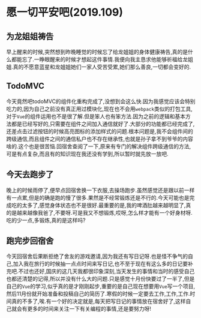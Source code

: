 # 愿一切平安吧(2019.109)

## 为龙姐姐祷告

早上醒来的时候,突然想到昨晚睡觉的时候忘了给龙姐姐的身体健康祷告,真的是什么都能忘了.一睁眼醒来的时候才想起这件事情.我便向我主恳求他能够祈福给龙姐姐.真的不愿意蓝星和龙姐姐她们一家人受苦受累,她们那么善良,一切都会变好的.

## TodoMVC

今天竟然吧todoMVC的组件化重构完成了,没想到会这么快.因为我感觉应该会特别吃力的,因为自己之前没有真正用过模块化,现在也不会用`webpack`类似的打包工具,对于`Vue`的组件运用也不是很了解.但是笨人也有笨方法.因为之前的逻辑和基本方法都是已经写好的,只需要在组件之间加入通信就好了.大部分的功能都已经完成了,还差点击过滤按钮的时候高亮图标的添加样式的问题.根本问题是,我不会组件间的跨级通信,而且组件之间的通信私户也不存在继承性,也就是孙子拿不到爷爷的内容啥的.这个也是很苦恼.回宿舍查阅了一下,原来有专门的解决组件跨级通信的方法,可是有点复杂,而且有的知识现在我还没有学到,所以暂时就先放一放吧.

## 今天去跑步了

晚上的时候雨停了,便早点回宿舍换一下衣服,去操场跑步.虽然感觉还是跟以前一样有一点累,但是的确是跑的慢了很多.果然是不经常锻炼还是不行的.今天可能也是完成吃的太多了,感觉身体状态也不是很好.最重要的是,我的啤酒肚越来越明显了,真的是越来越像我爸了,不要呀.可是我又不想锻炼,哎呀,怎么样才能有一个好身材呀.吃的少一点,多锻炼,真的是这样吗?

## 跑完步回宿舍

今天回宿舍后果断拒绝了舍友的游戏邀请,因为我还有写日记呀.也是怪不争气的自己,加入我在旅行的时候抽一点点时间来写日记,也不至于现在有这么多的日记要补充吧.不过也还好,国庆的这几天我都很印象深刻,当天发生的事情和当时的感受自己也都还清楚的记得,所以并没有什么大的问题.只是感觉十月份快要过了一半了,但是自己的`Vue`的学习,似乎真的是才刚刚起步,重要的是自己现在想要用`Vue`写一个项目,然后11月份就开始准备和投稿自己的简历了.寒假的时候一定要去工作,工作,工作.时间真的不多了,唉.有一个好的决定就是,每天把写日记的事情放在宿舍好了,这样自己就会有更多的时间来关注一下有关编程的事情,还是要努力呀!
